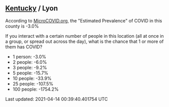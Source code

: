 
## [Kentucky](/united-states/kentucky) / Lyon

According to [MicroCOVID.org](http://microcovid.org),
the "Estimated Prevalence" of COVID in this county is -3.0%

If you interact with a certain number of people in this location
(all at once in a group, or spread out across the day), what is the chance that
1 or more of them has COVID?

- 1 person: -3.0%
- 2 people: -6.0%
- 3 people: -9.2%
- 5 people: -15.7%
- 10 people: -33.9%
- 25 people: -107.5%
- 100 people: -1754.2%

Last updated: 2021-04-14 00:39:40.401754 UTC
